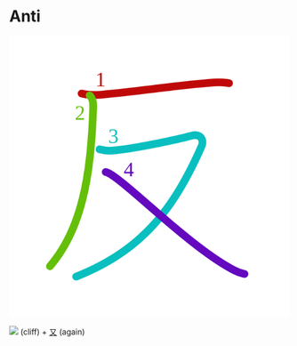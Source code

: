 # Anti
![53cd](Kanji/kanji-colorize/53cd.svg)

[![](http://www.kanjidamage.com/assets/radsmall/cliff-033238b92aaa33526a3a50e8bed76b9510ef3410ce06897784bf7d2f0a51958d.jpg)](http://www.kanjidamage.com/kanji/728-cliff) (cliff) + [又](Kanji/kanji-dict/又.md) (again)